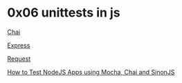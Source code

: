 # 0x06 unittests in js

  [Chai](https://www.chaijs.com/api/)

  [Express](https://expressjs.com/en/guide/routing.html)

  [Request](https://www.npmjs.com/package/request)

  [How to Test NodeJS Apps using Mocha, Chai and SinonJS](https://www.digitalocean.com/community/tutorials/how-to-test-nodejs-apps-using-mocha-chai-and-sinonjs)
